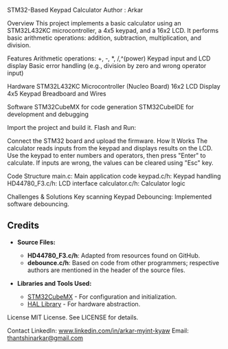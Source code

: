 STM32-Based Keypad Calculator
Author : Arkar

Overview
This project implements a basic calculator using an STM32L432KC microcontroller, a 4x5 keypad, and a 16x2 LCD. It performs basic arithmetic operations: addition, subtraction, multiplication, and division.

Features
Arithmetic operations: +, -, *, /,^(power)
Keypad input and LCD display
Basic error handling (e.g., division by zero and wrong operator input)

Hardware
STM32L432KC Microcontroller (Nucleo Board)
16x2 LCD Display
4x5 Keypad
Breadboard and Wires

Software
STM32CubeMX for code generation
STM32CubeIDE for development and debugging

Import the project and build it.
Flash and Run:

Connect the STM32 board and upload the firmware.
How It Works
The calculator reads inputs from the keypad and displays results on the LCD. Use the keypad to enter numbers and operators, then press "Enter" to calculate.
If inputs are wrong, the values can be cleared using "Esc" key.

Code Structure
main.c: Main application code
keypad.c/h: Keypad handling
HD44780_F3.c/h: LCD interface
calculator.c/h: Calculator logic

Challenges & Solutions
Key scanning
Keypad Debouncing: Implemented software debouncing.

## Credits

- **Source Files:**
  - **HD44780_F3.c/h**: Adapted from resources found on GitHub.
  - **debounce.c/h**: Based on code from other programmers; respective authors are mentioned in the header of the source files.

- **Libraries and Tools Used:**
  - [STM32CubeMX](https://www.st.com/en/development-tools/stm32cube-mx.html) - For configuration and initialization.
  - [HAL Library](https://www.st.com/en/development-tools/stm32cube-embedded-software.html) - For hardware abstraction.


License
MIT License. See LICENSE for details.

Contact
LinkedIn: www.linkedin.com/in/arkar-myint-kyaw
Email: thantshinarkar@gmail.com
